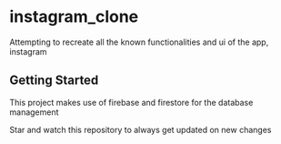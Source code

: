 # instagram_clone

Attempting to recreate all the known functionalities and ui of the app, instagram

## Getting Started

This project makes use of firebase and firestore for the database management

Star and watch this repository to always get updated on new changes
